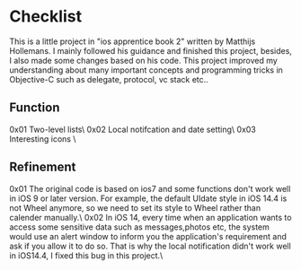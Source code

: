 # Checklist
This is a little project in "ios apprentice book 2" written by Matthijs Hollemans. I mainly followed his guidance and finished this project, besides, I also made some changes based on his code. This project improved my understanding about many important concepts and programming tricks in Objective-C such as delegate, protocol, vc stack etc..

## Function
0x01 Two-level lists\\
0x02 Local notifcation and date setting\\
0x03 Interesting icons \\

## Refinement
0x01 The original code is based on ios7 and some functions don't work well in iOS 9 or later version. For example, the default UIdate style in iOS 14.4 is not Wheel anymore, so we need to set its style to Wheel rather than calender manually.\\
0x02 In iOS 14, every time when an application wants to access some sensitive data such as messages,photos etc, the system would use an alert window to inform you the application's requirement and ask if you allow it to do so. That is why the local notification didn't work well in iOS14.4, I fixed this bug in this project.\\

